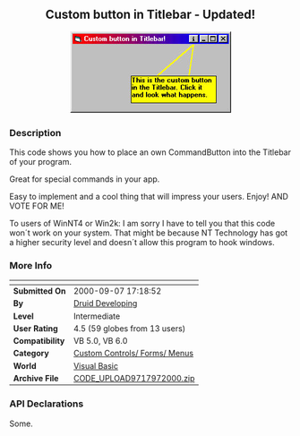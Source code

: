 ﻿<div align="center">

## Custom button in Titlebar \- Updated\!

<img src="PIC200096743145926.jpg">
</div>

### Description

This code shows you how to place an own CommandButton into the Titlebar of your program.

Great for special commands in your app.

Easy to implement and a cool thing that will impress your users. Enjoy! AND VOTE FOR ME!

To users of WinNT4 or Win2k: I am sorry I have to tell you that this code won´t work on your system. That might be because NT Technology has got a higher security level and doesn´t allow this program to hook windows.
 
### More Info
 


<span>             |<span>
---                |---
**Submitted On**   |2000-09-07 17:18:52
**By**             |[Druid Developing](https://github.com/Planet-Source-Code/PSCIndex/blob/master/ByAuthor/druid-developing.md)
**Level**          |Intermediate
**User Rating**    |4.5 (59 globes from 13 users)
**Compatibility**  |VB 5\.0, VB 6\.0
**Category**       |[Custom Controls/ Forms/  Menus](https://github.com/Planet-Source-Code/PSCIndex/blob/master/ByCategory/custom-controls-forms-menus__1-4.md)
**World**          |[Visual Basic](https://github.com/Planet-Source-Code/PSCIndex/blob/master/ByWorld/visual-basic.md)
**Archive File**   |[CODE\_UPLOAD9717972000\.zip](https://github.com/Planet-Source-Code/druid-developing-custom-button-in-titlebar-updated__1-11292/archive/master.zip)

### API Declarations

Some.





